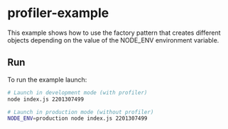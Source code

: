 # profiler-example

This example shows how to use the factory pattern that creates different objects depending on the value of the NODE_ENV environment variable.

## Run

To run the example launch:

```bash
# Launch in development mode (with profiler)
node index.js 2201307499

# Launch in production mode (without profiler)
NODE_ENV=production node index.js 2201307499
```

